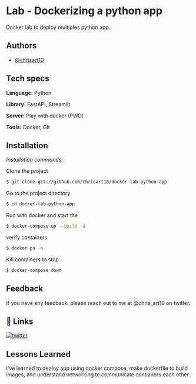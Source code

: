 
# Lab - Dockerizing a python app

Docker lab to deploy multiples python app. 




## Authors

- [@chrisart10](https://www.github.com/chrisart10)


## Tech specs

**Language:** Python

**Library:** FastAPI, Streamlit 

**Server:** Play with docker (PWD)

**Tools:** Docker, Git

## Installation

*Installation commands:*
 
Clone the project

```bash
$ git clone git://github.com/chrisart10/docker-lab-python-app
```

Go to the project directory

```bash
$ cd docker-lab-python-app
```

Run with docker and start the
```bash
$ docker-compose up --build -d
```

verify containers
```bash
$ docker ps -a
```

Kill containers to stop
```bash
$ docker-compose down
```


## Feedback

If you have any feedback, please reach out to me at @chris_art10 on twitter. 

## 🔗 Links
[![twitter](https://img.shields.io/badge/twitter-1DA1F2?style=for-the-badge&logo=twitter&logoColor=white)](https://twitter.com/chris_art10)


## Lessons Learned

I've learned to deploy app using docker compose, make dockerfile to build images, and understand networking to communicate contianers each other.

